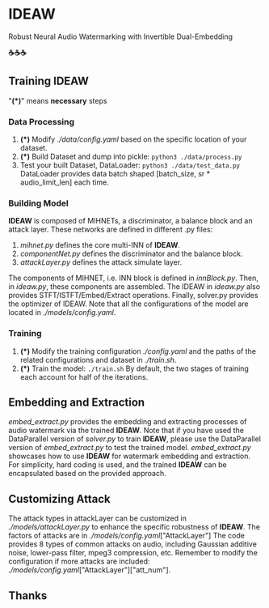 # IDEAW
Robust Neural Audio Watermarking with Invertible Dual-Embedding

**☕️☕️☕️**

## Training IDEAW
"**(\*)**" means **necessary** steps
### Data Processing
1. **(\*)** Modify *./data/config.yaml* based on the specific location of your dataset.
2. **(\*)** Build Dataset and dump into pickle:
   `python3 ./data/process.py`
3. Test your built Dataset, DataLoader:
   `python3 ./data/test_data.py`
   DataLoader provides data batch shaped [batch_size, sr * audio_limit_len] each time.

### Building Model
**IDEAW** is composed of MIHNETs, a discriminator, a balance block and an attack layer.
These networks are defined in different .py files:
1. *mihnet.py* defines the core multi-INN of **IDEAW**.
2. *componentNet.py* defines the discriminator and the balance block.
3. *attackLayer.py* defines the attack simulate layer.

The components of MIHNET, i.e. INN block is defined in *innBlock.py*.
Then, in *ideaw.py*, these components are assembled. The IDEAW in *ideaw.py* also provides STFT/ISTFT/Embed/Extract operations.
Finally, solver.py provides the optimizer of IDEAW.
Note that all the configurations of the model are located in *./models/config.yaml*.

### Training
1. **(\*)** Modify the training configuration *./config.yaml* and the paths of the related configurations and dataset in *./train.sh*.
2. **(\*)** Train the model:
   `./train.sh`
By default, the two stages of training each account for half of the iterations.

## Embedding and Extraction
*embed_extract.py* provides the embedding and extracting processes of audio watermark via the trained **IDEAW**.
Note that if you have used the DataParallel version of *solver.py* to train **IDEAW**, please use the DataParallel version of *embed_extract.py* to test the trained model. *embed_extract.py* showcases how to use **IDEAW** for watermark embedding and extraction. For simplicity, hard coding is used, and the trained **IDEAW** can be encapsulated based on the provided approach.

## Customizing Attack
The attack types in attackLayer can be customized in *./models/attackLayer.py* to enhance the specific robustness of **IDEAW**. The factors of attacks are in *./models/config.yaml*["AttackLayer"]
The code provides 8 types of common attacks on audio, including Gaussian additive noise, lower-pass filter, mpeg3 compression, etc.
Remember to modify the configuration if more attacks are included: 
*./models/config.yaml*["AttackLayer"]["att_num"].

## Thanks
